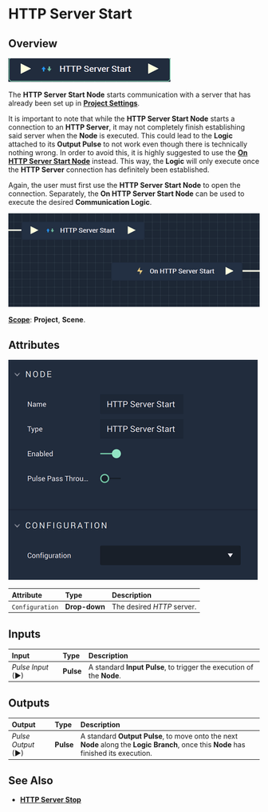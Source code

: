 # HTTP Server Start

## Overview

![The HTTP Server Start Node.](../../../.gitbook/assets/httpserverstartnode.png)

The **HTTP Server Start Node** starts communication with a server that has already been set up in [**Project Settings**](../../../modules/project-settings.md#http).

It is important to note that while the **HTTP Server Start Node** starts a connection to an **HTTP Server**, it may not completely finish establishing said server when the **Node** is executed. This could lead to the **Logic** attached to its **Output Pulse** to not work even though there is technically nothing wrong. In order to avoid this, it is highly suggested to use the [**On HTTP Server Start Node**](events/onhttpserverstart.md) instead. This way, the **Logic** will only execute once the **HTTP Server** connection has definitely been established. 

Again, the user must first use the **HTTP Server Start Node** to open the connection. Separately, the **On HTTP Server Start Node** can be used to execute the desired **Communication Logic**.

![HTTP Server Start and On HTTP Server Start Configuration.](../../../.gitbook/assets/httpstartvsonhttpstart.png)

[**Scope**](../overview.md#scopes): **Project**, **Scene**.

## Attributes

![The HTTP Server Start Node Attributes.](../../../.gitbook/assets/httpserverstartattributes.png)

| Attribute | Type | Description |
| :--- | :--- | :--- |
| `Configuration` | **Drop-down** | The desired _HTTP_ server. |

## Inputs

| Input | Type | Description |
| :--- | :--- | :--- |
| _Pulse Input_ \(►\) | **Pulse** | A standard **Input Pulse**, to trigger the execution of the **Node**. |

## Outputs

| Output | Type | Description |
| :--- | :--- | :--- |
| _Pulse Output_ \(►\) | **Pulse** | A standard **Output Pulse**, to move onto the next **Node** along the **Logic Branch**, once this **Node** has finished its execution. |

## See Also

* [**HTTP Server Stop**](httpserverstop.md)

